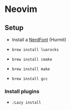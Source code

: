 # Neovim
## Setup
- Install a [NerdFont](https://www.nerdfonts.com/) (Hurmit)

- `brew install luarocks`
- `brew install cmake`
- `brew install make`
- `brew install gcc`

### Install plugins
- `:Lazy install`
